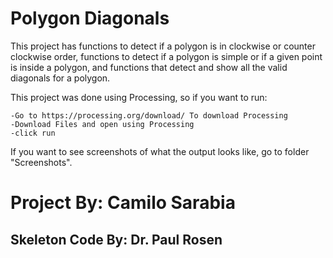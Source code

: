# Polygon Diagonals

This project has functions to detect if a polygon is in clockwise or counter clockwise order, functions to detect if a polygon is simple or if a given point is inside a polygon, and functions that detect and show all the valid diagonals for a polygon.

This project was done using Processing, so if you want to run:

    -Go to https://processing.org/download/ To download Processing
    -Download Files and open using Processing
    -click run

If you want to see screenshots of what the output looks like, go to folder "Screenshots".

# Project By: Camilo Sarabia
## Skeleton Code By: Dr. Paul Rosen
